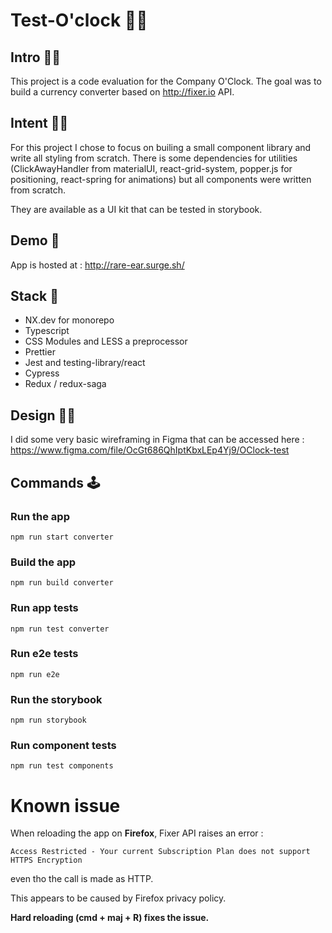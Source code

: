 # Test-O'clock 👨‍🎓

## Intro 🙋‍♂️

This project is a code evaluation for the Company O'Clock.
The goal was to build a currency converter based on http://fixer.io API.

## Intent 👨‍🔧

For this project I chose to focus on builing a small component library and write all styling from scratch.
There is some dependencies for utilities (ClickAwayHandler from materialUI, react-grid-system, popper.js for positioning, react-spring for animations) but all components were written from scratch.

They are available as a UI kit that can be tested in storybook.

## Demo 🚀

App is hosted at : http://rare-ear.surge.sh/

## Stack 🧰

- NX.dev for monorepo
- Typescript
- CSS Modules and LESS a preprocessor
- Prettier
- Jest and testing-library/react
- Cypress
- Redux / redux-saga

## Design 👨‍🎨

I did some very basic wireframing in Figma that can be accessed here : https://www.figma.com/file/OcGt686QhIptKbxLEp4Yj9/OClock-test

## Commands 🕹

### Run the app

`npm run start converter`

### Build the app

`npm run build converter`

### Run app tests

`npm run test converter`

### Run e2e tests

`npm run e2e`

### Run the storybook

`npm run storybook`

### Run component tests

`npm run test components`

# Known issue

When reloading the app on **Firefox**, Fixer API raises an error :

```
Access Restricted - Your current Subscription Plan does not support HTTPS Encryption
```

even tho the call is made as HTTP.

This appears to be caused by Firefox privacy policy.

**Hard reloading (cmd + maj + R) fixes the issue.**
